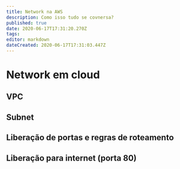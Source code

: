 ```yaml
---
title: Network na AWS
description: Como isso tudo se covnersa?
published: true
date: 2020-06-17T17:31:20.270Z
tags: 
editor: markdown
dateCreated: 2020-06-17T17:31:03.447Z
---
```


# Network em cloud
## VPC
## Subnet
## Liberação de portas e regras de roteamento
## Liberação para internet (porta 80)